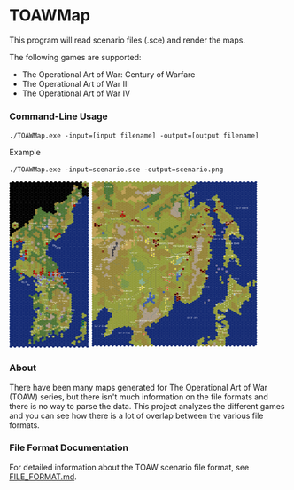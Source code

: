 # TOAWMap

This program will read scenario files (.sce) and render the maps.

The following games are supported:

* The Operational Art of War: Century of Warfare
* The Operational Art of War III
* The Operational Art of War IV

### Command-Line Usage

```
./TOAWMap.exe -input=[input filename] -output=[output filename]
```

Example
```
./TOAWMap.exe -input=scenario.sce -output=scenario.png
```

<div style="display:inline-block;">
<img src="https://raw.githubusercontent.com/samuelyuan/TOAWMap/master/screenshots/korea50.png" alt="korea50" width="145" height="300" />
<img src="https://raw.githubusercontent.com/samuelyuan/TOAWMap/master/screenshots/manchuria.png" alt="manchuria" width="300" height="300" />
</div>

### About

There have been many maps generated for The Operational Art of War (TOAW) series, but there isn't much information on the file formats and there is no way to parse the data. This project analyzes the different games and you can see how there is a lot of overlap between the various file formats.

### File Format Documentation

For detailed information about the TOAW scenario file format, see [FILE_FORMAT.md](FILE_FORMAT.md).
